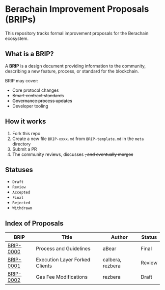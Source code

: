 # Berachain Improvement Proposals (BRIPs)

This repository tracks formal improvement proposals for the Berachain ecosystem.

## What is a BRIP?

A **BRIP** is a design document providing information to the community, describing a new feature, process, or standard for the blockchain.

BRIP may cover:

- Core protocol changes
- ~~Smart contract standards~~
- ~~Governance process updates~~
- Developer tooling

## How it works

1. Fork this repo
2. Create a new file `BRIP-xxxx.md` from `BRIP-template.md` in the `meta` directory
3. Submit a PR
4. The community reviews, discusses ~~, and eventually merges~~

## Statuses

- `Draft`
- `Review`
- `Accepted`
- `Final`
- `Rejected`
- `Withdrawn`

## Index of Proposals

| BRIP | Title | Author | Status |
|-----|-------|--------|--------|
| [BRIP-0000](meta/BRIP-0000.md) | Process and Guidelines | aBear | Final |
| [BRIP-0001](meta/BRIP-0001.md) | Execution Layer Forked Clients | calbera, rezbera | Review |
| [BRIP-0002](meta/BRIP-0002.md) | Gas Fee Modifications | rezbera | Draft |
